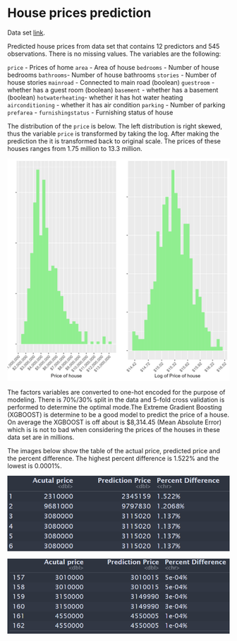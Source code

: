 # House prices prediction

Data set [link](https://www.kaggle.com/datasets/yasserh/housing-prices-dataset). 

Predicted house prices from data set that contains 12 predictors and 545 observations. There is no missing values. The variables are the following:

`price` - Prices of home
`area` - Area of house
`bedrooms` - Number of house bedrooms
`bathrooms`- Number of house bathrooms
`stories` - Number of house stories
`mainroad` - Connected to main road (boolean)
`guestroom` - whether has a guest room (boolean)
`basement` - whether has a basement (boolean)
`hotwaterheating`- whether it has hot water heating
`airconditioning` - whether it has air condition
`parking` - Number of parking
`prefarea` - 
`furnishingstatus` - Furnishing status of house


The distribution of the `price` is below. The left distribution is right skewed, thus the variable `price` is transformed by taking the log. After making the prediction the it is transformed back to original scale. The prices of these houses ranges from 1.75 million to  13.3 million. 

![](./images/distribution.png)


The factors variables are converted to one-hot encoded for the purpose of modeling. There is 70%/30% split in the data and 5-fold cross validation is performed to determine the optimal mode.The Extreme Gradient Boosting (XGBOOST) is determine to be a good model to predict the price of a house. On average the XGBOOST is off about is $8,314.45 (Mean Absolute Error) which is is not to bad when considering the prices of the houses in these data set are in millions.


The images below show the table of the actual price, predicted price and the percent difference. The highest percent difference is 1.522% and the lowest is 0.0001%.

![](./images/df_head.png)

![](./images/df_tail.png)



